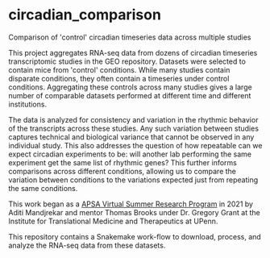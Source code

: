 # circadian_comparison
Comparison of 'control' circadian timeseries data across multiple studies

This project aggregates RNA-seq data from dozens of circadian timeseries transcriptomic studies in the GEO repository.
Datasets were selected to contain mice from 'control' conditions.
While many studies contain disparate conditions, they often contain a timeseries under control conditions.
Aggregating these controls across many studies gives a large number of comparable datasets performed at different time and different institutions.

The data is analyzed for consistency and variation in the rhythmic behavior of the transcripts across these studies.
Any such variation between studies captures technical and biological variance that cannot be observed in any individual study.
This also addresses the question of how repeatable can we expect circadian experiments to be: will another lab performing the same experiment get the same list of rhythmic genes?
This further informs comparisons across different conditions, allowing us to compare the variation between conditions to the variations expected just from repeating the same conditions. 

This work began as a [APSA Virtual Summer Research Program](https://www.physicianscientists.org/page/VSRP-2021) in 2021 by Aditi Mandjrekar and mentor Thomas Brooks under Dr. Gregory Grant at the Institute for Translational Medicine and Therapeutics at UPenn.

This repository contains a Snakemake work-flow to download, process, and analyze the RNA-seq data from these datasets.
